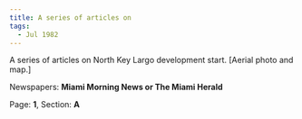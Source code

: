 ```yaml
---  
title: A series of articles on  
tags:  
  - Jul 1982  
---  
```

  
A series of articles on North Key Largo development start. [Aerial photo and map.]  
  
Newspapers: **Miami Morning News or The Miami Herald**  
  
Page: **1**, Section: **A** 
